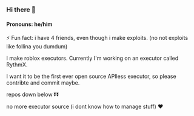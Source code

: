 ### Hi there 👋
#### Pronouns: he/him
⚡ Fun fact: i have 4 friends, even though i make exploits. (no not exploits like follina you dumdum)

I make roblox executors. Currently I'm working on an executor called RythmX.

I want it to be the first ever open source APIless executor, so please contribte and commit maybe.

repos down below ⏬⏬

no more executor source (i dont know how to manage stuff) ❤️
<!--
**mshhlvxk/mshhlvxk** is a ✨ _special_ ✨ repository because its `README.md` (this file) appears on your GitHub profile.

Here are some ideas to get you started:

- 🔭 I’m currently working on ...
- 🌱 I’m currently learning ...
- 👯 I’m looking to collaborate on ...
- 🤔 I’m looking for help with ...
- 💬 Ask me about ...
- 📫 How to reach me: ...
- 😄 Pronouns: ...
- ⚡ Fun fact: ...
-->
